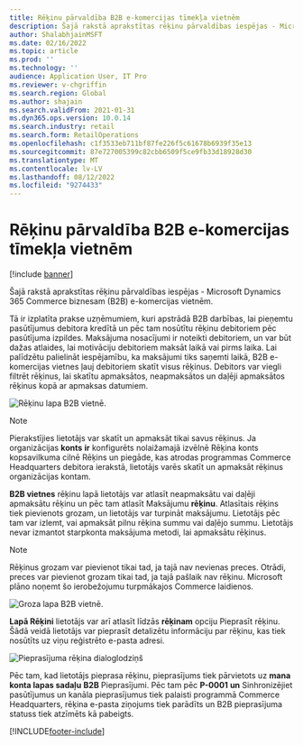 ```yaml
---
title: Rēķinu pārvaldība B2B e-komercijas tīmekļa vietnēm
description: Šajā rakstā aprakstītas rēķinu pārvaldības iespējas - Microsoft Dynamics 365 Commerce biznesam (B2B) e-komercijas vietnēm.
author: ShalabhjainMSFT
ms.date: 02/16/2022
ms.topic: article
ms.prod: ''
ms.technology: ''
audience: Application User, IT Pro
ms.reviewer: v-chgriffin
ms.search.region: Global
ms.author: shajain
ms.search.validFrom: 2021-01-31
ms.dyn365.ops.version: 10.0.14
ms.search.industry: retail
ms.search.form: RetailOperations
ms.openlocfilehash: c1f3533eb711bf87fe226f5c61678b6939f35e13
ms.sourcegitcommit: 87e727005399c82cbb6509f5ce9fb33d18928d30
ms.translationtype: MT
ms.contentlocale: lv-LV
ms.lasthandoff: 08/12/2022
ms.locfileid: "9274433"
---
```

# <a name="invoice-management-for-b2b-e-commerce-websites"></a>Rēķinu pārvaldība B2B e-komercijas tīmekļa vietnēm

[!include [banner](../../includes/banner.md)]

Šajā rakstā aprakstītas rēķinu pārvaldības iespējas - Microsoft Dynamics 365 Commerce biznesam (B2B) e-komercijas vietnēm.

Tā ir izplatīta prakse uzņēmumiem, kuri apstrādā B2B darbības, lai pieņemtu pasūtījumus debitora kredītā un pēc tam nosūtītu rēķinu debitoriem pēc pasūtījuma izpildes. Maksājuma nosacījumi ir noteikti debitoriem, un var būt dažas atlaides, lai motivāciju debitoriem maksāt laikā vai pirms laika. Lai palīdzētu palielināt iespējamību, ka maksājumi tiks saņemti laikā, B2B e-komercijas vietnes ļauj debitoriem skatīt visus rēķinus. Debitors var viegli filtrēt rēķinus, lai skatītu apmaksātos, neapmaksātos un daļēji apmaksātos rēķinus kopā ar apmaksas datumiem.

![Rēķinu lapa B2B vietnē.](../media/ViewInvoices.png)

> [!NOTE]
> Pierakstījies lietotājs var skatīt un apmaksāt tikai savus rēķinus. Ja organizācijas **konts** **ir** konfigurēts nolaižamajā izvēlnē Rēķina konts kopsavilkuma cilnē Rēķins un piegāde, kas atrodas programmas Commerce Headquarters debitora ierakstā, lietotājs varēs skatīt un apmaksāt rēķinus organizācijas kontam.

**B2B vietnes** rēķinu lapā lietotājs var atlasīt neapmaksātu vai daļēji apmaksātu rēķinu un pēc tam atlasīt Maksājumu **rēķinu**. Atlasītais rēķins tiek pievienots grozam, un lietotājs var turpināt maksājumu. Lietotājs pēc tam var izlemt, vai apmaksāt pilnu rēķina summu vai daļējo summu. Lietotājs nevar izmantot starpkonta maksājuma metodi, lai apmaksātu rēķinus.

> [!NOTE]
> Rēķinus grozam var pievienot tikai tad, ja tajā nav nevienas preces. Otrādi, preces var pievienot grozam tikai tad, ja tajā pašlaik nav rēķinu. Microsoft plāno noņemt šo ierobežojumu turpmākajos Commerce laidienos.

![Groza lapa B2B vietnē.](../media/PayInvoice.png)

**Lapā Rēķini** lietotājs var arī atlasīt līdzās **rēķinam** opciju Pieprasīt rēķinu. Šādā veidā lietotājs var pieprasīt detalizētu informāciju par rēķinu, kas tiek nosūtīts uz viņu reģistrēto e-pasta adresi.

![Pieprasījuma rēķina dialoglodziņš](../media/RequestInvoice2.png)

Pēc tam, kad lietotājs pieprasa rēķinu, pieprasījums tiek pārvietots uz **mana konta lapas sadaļu** **B2B** Pieprasījumi. Pēc tam pēc **P-0001** **un** Sinhronizējiet pasūtījumus un kanāla pieprasījumus tiek palaisti programmā Commerce Headquarters, rēķina e-pasta ziņojums tiek parādīts un B2B pieprasījuma statuss tiek atzīmēts kā pabeigts.

[!INCLUDE[footer-include](../../includes/footer-banner.md)]
